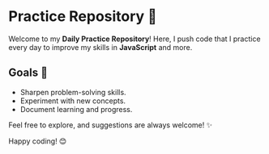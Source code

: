 # Practice Repository 🚀

Welcome to my **Daily Practice Repository**! Here, I push code that I practice every day to improve my skills in **JavaScript** and more.
## Goals 🎯
- Sharpen problem-solving skills.
- Experiment with new concepts.
- Document learning and progress.

Feel free to explore, and suggestions are always welcome! ✨

Happy coding! 😊

